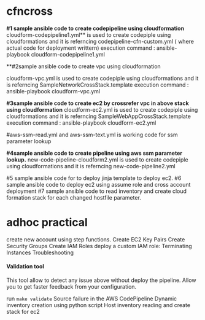 # cfncross

**#1 sample ansible code to create codepipeline using cloudformation**
cloudform-codepipeline1.yml**  is used to create codepiple using cloudformations and it is referncing  codepipeline-cfn-custom.yml ( where actual code for deployment writtern)
execution command : ansible-playbook cloudform-codepipeline1.yml

**#2sample ansible code to create vpc using cloudformation

cloudform-vpc.yml  is used to create codepiple using cloudformations and it is referncing  SampleNetworkCrossStack.template
execution command : ansible-playbook cloudform-vpc.yml


**#3sample ansible code to create ec2 by crossrefer vpc in above stack using cloudformation**
cloudform-ec2.yml  is used to create codepiple using cloudformations and it is referncing  SampleWebAppCrossStack.template 
execution command : ansible-playbook cloudform-ec2.yml

#aws-ssm-read.yml and aws-ssm-text.yml is working code for ssm parameter lookup

**#4sample ansible code to create pipeline using aws ssm parameter lookup.**
new-code-pipeline-cloudform2.yml is used to create codepiple using cloudformations and it is referncing  new-code-pipeline2.yml 

#5 sample ansible code for to deploy jinja template to deploy ec2.
#6 sample ansible code to deploy ec2 using assume role and cross account deployment
#7 sample ansible code to read inventory and create cloud formation stack for each changed hostfile parameter.
# adhoc practical
create new account using step functions.
Create EC2 Key Pairs
Create Security Groups
Create IAM Roles
deploy a custom IAM role:
Terminating Instances
Troubleshooting 
#### Validation tool

This tool allow to detect any issue above without deploy the pipeline. Allow you to get faster feedback from your configuration.

run `make validate`
Source failure in the AWS CodePipeline
Dynamic inventory creation using python script
Host inventory reading and create stack for ec2
